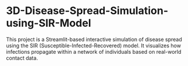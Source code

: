 # 3D-Disease-Spread-Simulation-using-SIR-Model
This project is a Streamlit-based interactive simulation of disease spread using the SIR (Susceptible-Infected-Recovered) model. It visualizes how infections propagate within a network of individuals based on real-world contact data.
